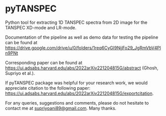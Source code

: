 # pyTANSPEC
Python tool for extracting 1D TANSPEC spectra from 2D image for the TANSPEC XD-mode and LR-mode.

Documentation of the pipeline as well as demo data for testing the pipeline can be found at https://drive.google.com/drive/u/0/folders/1req6CyGI9NjjFo29_JgRmVbV4Pln9PNt

Corresponding paper can be found at https://ui.adsabs.harvard.edu/abs/2022arXiv221204815G/abstract (Ghosh, Supriyo et al.).

If pyTANSPEC package was helpful for your research work, we would appreciate citation to the following paper: https://ui.adsabs.harvard.edu/abs/2022arXiv221204815G/exportcitation.

For any queries, suggestions and comments, please do not hesitate to contact me at supriyoani89@gmail.com. Many thanks.
